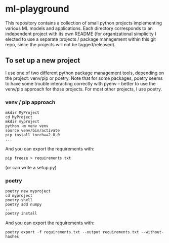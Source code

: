 # ml-playground

This repository contains a collection of small python projects implementing various ML models and applications. Each directory corresponds to an independent project with its own README (for organizational simplicity I elected to use a separate projects / package management within this git repo, since the projects will not be tagged/released).

## To set up a new project

I use one of two different python package management tools, depending on the project: venv/pip or poetry. Note that for some packages, poetry seems to have some trouble interacting correctly with pyenv – better to use the venv/pip approach for those projects. For most other projects, I use poetry.

### venv / pip approach
```
mkdir MyProject
cd MyProject
mkdir myproject
python -m venv venv
source venv/bin/activate
pip install torch==2.0.0
...
```

And you can export the requirements with:
```
pip freeze > requirements.txt
```
(or can write a setup.py)

### poetry

```
poetry new myproject
cd myproject
poetry shell
poetry add numpy
...
poetry install 
```

And you can export the requirements with:
```
poetry export -f requirements.txt --output requirements.txt --without-hashes
```
